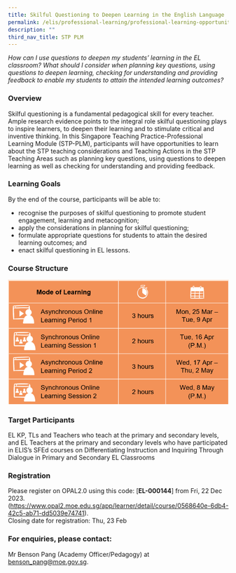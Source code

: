 ```yaml
---
title: Skilful Questioning to Deepen Learning in the English Language
permalink: /elis/professional-learning/professional-learning-opportunities/skilful-questioning-deepen-learning/
description: ""
third_nav_title: STP PLM
---
```

<em>  How can I use questions to deepen my students’ learning in the EL classroom? What should I consider when planning key questions, using questions to deepen learning, checking for understanding and providing feedback to enable my students to attain the intended learning outcomes?</em>

### Overview
 
Skilful questioning is a fundamental pedagogical skill for every teacher. Ample research evidence points to the integral role skilful questioning plays to inspire learners, to deepen their learning and to stimulate critical and inventive thinking. In this Singapore Teaching Practice-Professional Learning Module (STP-PLM), participants will have opportunities to learn about the STP teaching considerations and Teaching Actions in the STP Teaching Areas such as planning key questions, using questions to deepen learning as well as checking for understanding and providing feedback.

### Learning Goals

By the end of the course, participants will be able to:

*   recognise the purposes of skilful questioning to promote student engagement, learning and metacognition;
*   apply the considerations in planning for skilful questioning;
*   formulate appropriate questions for students to attain the desired learning outcomes; and
*   enact skilful questioning in EL lessons.

### Course Structure

![](/images/stp-plm.PNG)

		 
### Target Participants
EL KP, TLs and Teachers who teach at the primary and secondary levels, and EL Teachers at the primary and secondary levels who have participated in ELIS’s SFEd courses on Differentiating Instruction and Inquiring Through Dialogue in Primary and Secondary EL Classrooms

### Registration

Please register on&nbsp;OPAL2.0&nbsp;using this code:&nbsp;[**EL-000144**] from Fri, 22 Dec 2023. (https://www.opal2.moe.edu.sg/app/learner/detail/course/0568640e-6db4-42c5-ab71-dd5039e74741).  
Closing date for registration: Thu, 23 Feb

### For enquiries, please contact:
Mr Benson Pang (Academy Officer/Pedagogy) at 
<a href="mailto:benson_pang@moe.gov.sg">benson_pang@moe.gov.sg.</a>